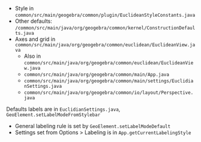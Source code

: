 
##
* Style in
`common/src/main/geogebra/common/plugin/EuclideanStyleConstants.java`
* Other defaults:
`/common/src/main/java/org/geogebra/common/kernel/ConstructionDefaults.java`
* Axes and grid in
`common/src/main/java/org/geogebra/common/euclidean/EuclideanView.java`
	* Also in
	`common/src/main/java/org/geogebra/common/euclidean/EuclideanView.java`
	* `common/src/main/java/org/geogebra/common/main/App.java`
	* `common/src/main/java/org/geogebra/common/main/settings/EuclidianSettings.java`
	* `common/src/main/java/org/geogebra/common/io/layout/Perspective.java`


Defaults labels are in `EuclidianSettings.java`, `GeoElement.setLabelModeFromStylebar`

* General labeling rule is set by `GeoElement.setLabelModeDefault`
* Settings set from Options > Labeling is in `App.getCurrentLabelingStyle`

